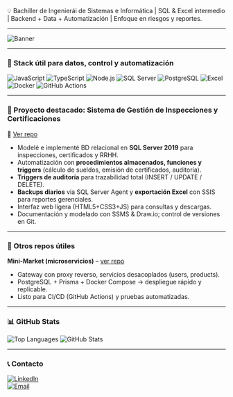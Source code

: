 💡 Bachiller de Ingenierái de Sistemas e Informática | SQL & Excel intermedio | Backend + Data + Automatización | Enfoque en riesgos y reportes.

---

![Banner](https://capsule-render.vercel.app/api?type=rect&color=0d1117&height=180&section=header&text=Carlos%20M.%20Achinquipa&fontSize=50&fontColor=39d353)

---

### 🧩 Stack útil para datos, control y automatización
![JavaScript](https://img.shields.io/badge/-JavaScript-F7DF1E?style=flat&logo=javascript&logoColor=black)
![TypeScript](https://img.shields.io/badge/-TypeScript-3178C6?style=flat&logo=typescript&logoColor=white)
![Node.js](https://img.shields.io/badge/-Node.js-339933?style=flat&logo=node.js&logoColor=white)
![SQL Server](https://img.shields.io/badge/-SQL%20Server-CC2927?style=flat&logo=microsoft-sql-server&logoColor=white)
![PostgreSQL](https://img.shields.io/badge/-PostgreSQL-336791?style=flat&logo=postgresql&logoColor=white)
![Excel](https://img.shields.io/badge/-Excel-217346?style=flat&logo=microsoft-excel&logoColor=white)
![Docker](https://img.shields.io/badge/-Docker-2496ED?style=flat&logo=docker&logoColor=white)
![GitHub Actions](https://img.shields.io/badge/-GitHub%20Actions-2088FF?style=flat&logo=github-actions&logoColor=white)

---

### 📂 Proyecto destacado: **Sistema de Gestión de Inspecciones y Certificaciones**
🔗 [Ver repo](https://github.com/carlos456dddd/Project)  
- Modelé e implementé BD relacional en **SQL Server 2019** para inspecciones, certificados y RRHH.  
- Automatización con **procedimientos almacenados, funciones y triggers** (cálculo de sueldos, emisión de certificados, auditoría).  
- **Triggers de auditoría** para trazabilidad total (INSERT / UPDATE / DELETE).  
- **Backups diarios** via SQL Server Agent y **exportación Excel** con SSIS para reportes gerenciales.  
- Interfaz web ligera (HTML5+CSS3+JS) para consultas y descargas.  
- Documentación y modelado con SSMS & Draw.io; control de versiones en Git.

---

### 🔧 Otros repos útiles
**Mini-Market (microservicios)** – [ver repo](https://github.com/carlos456dddd/mini-market-oauth)  
- Gateway con proxy reverso, servicios desacoplados (users, products).  
- PostgreSQL + Prisma + Docker Compose → despliegue rápido y replicable.  
- Listo para CI/CD (GitHub Actions) y pruebas automatizadas.

---

### 📊 GitHub Stats
![Top Languages](https://github-readme-stats.vercel.app/api/top-langs/?username=carlos456dddd&layout=compact&theme=dark)
![GitHub Stats](https://github-readme-stats.vercel.app/api?username=carlos456dddd&show_icons=true&theme=dark)

---

### 📞 Contacto
[![LinkedIn](https://img.shields.io/badge/LinkedIn-0A66C2?style=flat&logo=linkedin&logoColor=white)](https://linkedin.com/in/carlos-alberto-mamani-achinquipa-02a2231b2)  
[![Email](https://img.shields.io/badge/Email-D14836?style=flat&logo=gmail&logoColor=white)](mailto:starnear9995@gmail.com)
